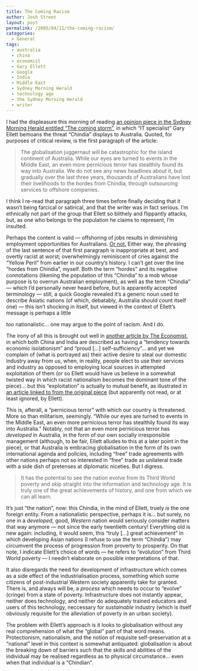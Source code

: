 ```yaml
---
title: The Coming Racism
author: Josh Street
layout: post
permalink: /2005/04/11/the-coming-racism/
categories:
  - General
tags:
  - australia
  - china
  - economist
  - Gary Ellett
  - Google
  - India
  - Middle East
  - Sydney Morning Herald
  - technology age
  - the Sydney Morning Herald
  - writer
---
```

I had the displeasure this morning of reading [an opinion piece in the Sydney Morning Herald entitled &#8220;The coming storm&#8221;][1], in which &#8220;IT specialist&#8221; Gary Ellett bemoans the threat &#8220;Chindia&#8221; displays to Australia. Quoted, for purposes of critical review, is the first paragraph of the article:

> The globalisation juggernaut will be catastrophic for the island continent of Australia. While our eyes are turned to events in the Middle East, an even more pernicious terror has stealthily found its way into Australia. We do not see any news headlines about it, but gradually over the last three years, thousands of Australians have lost their livelihoods to the hordes from Chindia, through outsourcing services to offshore companies.

I think I re-read that paragraph three times before finally deciding that it wasn&#8217;t being farcical or satirical, and that the writer was in fact serious. I&#8217;m ethnically not part of the group that Ellett so blithely and flippantly attacks, but, as one who belongs to the population he claims to represent, I&#8217;m insulted.

Perhaps the content is valid &#8212; offshoring of jobs results in diminishing employment opportunities for Australians. [Or not.][2]<!--more--> Either way, the phrasing of the last sentence of that first paragraph is inappropriate at best, and overtly racist at worst; overwhelmingly reminiscent of cries against the &#8220;Yellow Peril&#8221; from earlier in our country&#8217;s history. I can&#8217;t get over the line &#8220;hordes from Chindia&#8221;, myself. Both the term &#8220;hordes&#8221; and its negative connotations (likening the population of this &#8220;Chindia&#8221; to a mob whose purpose is to overrun Australian employment), as well as the term &#8220;Chindia&#8221; &#8212; which I&#8217;d personally never heard before, but is apparently accepted terminology &#8212; still, a quick Google revealed it&#8217;s a generic noun used to describe Asiatic nations (of which, debatably, Australia should count itself one) &#8212; this isn&#8217;t shocking in itself, but viewed in the context of Ellett&#8217;s message is perhaps a little 

*too* nationalistic&#8230; one may argue to the point of racism. And I do.

The irony of all this is brought out well in [another article by The Economist][3], in which both China and India are described as having a &#8220;tendency towards economic isolationism&#8221; and &#8220;proud [...] self-sufficiency&#8221;&#8230; and yet we complain of (what is portrayed as) their active desire to steal our domestic industry away from us, when, in reality, people elect to use their services and industry as opposed to employing local sources in attempted exploitation of them (or so Ellett would have us believe in a somewhat twisted way in which racist nationalism becomes the dominant tone of the piece)&#8230; but this &#8220;exploitation&#8221; is actually to mutual benefit, as illustrated in [an article linked to from the original piece][4] (but apparently not read, or at least ignored, by Ellett).

This is, afterall, a &#8220;pernicious terror&#8221; with which our country is threatened. More so than militarism, seemingly. &#8220;While our eyes are turned to events in the Middle East, an even more pernicious terror has stealthily found its way into Australia.&#8221; Notably, not that an even more pernicious terror has *developed* in Australia, in the form of our own socially irresponsible management (although, to be fair, Ellett alludes to this at a later point in the piece), or that Australia is embracing globalisation in the form of its own international agenda and policies, including &#8220;free&#8221; trade agreements with other nations perhaps not so interested in &#8220;free&#8221; trade as unilateral trade with a side dish of pretenses at diplomatic niceties. But I digress.

> It has the potential to see the nation evolve from its Third World poverty and skip straight into the information and technology age. It is truly one of the great achievements of history, and one from which we can all learn.

It&#8217;s just &#8220;the nation&#8221;, now: this Chindia, in the mind of Ellett, truely *is* the one foreign entity. From a nationalistic perspective, perhaps it is&#8230; but surely, no one in a *developed*, good, *Western* nation would seriously consider matters that way anymore &#8212; not since the early twentieth century! Everything old is new again: including, it would seem, this &#8220;truly [...] great achievement&#8221; in which developing Asian nations (I refuse to use the term &#8220;Chindia&#8221;) may circumvent the process of progression from proverty to prosperity. On that note, I indicate Ellett&#8217;s choice of words &#8212; he refers to &#8220;evolution&#8221; from Third World poverty &#8212; I needn&#8217;t elaborate on possible interpretations of that.

It also disregards the need for development of infrastructure which comes as a side effect of the industrialisation process, something which some citizens of post-industrial Western society apparently take for granted. There is, and always will be, a *process* which needs to occur to &#8220;evolve&#8221; (cringe) from a state of poverty. Infrastructure does not instantly appear, neither does technology, and neither do adequately trained educators and users of this technology, neccessary for *sustainable* industry (which is itself obviously requisite for the alleviation of poverty in an urban society).

The problem with Ellett&#8217;s approach is it looks to globalisation without any real comprehension of what the &#8220;global&#8221; part of that word means. Protectionism, nationalism, and the notion of requisite self-preservation at a &#8220;national&#8221; level in this context is somewhat antiquated: globalisation is about the breaking down of barriers such that the skills and abilities of the individual may be realised regardless as to physical circumstance&#8230; even when that individual is a &#8220;Chindian&#8221;.

 [1]: http://www.smh.com.au/news/Soapbox/The-coming-storm/2005/04/08/1112815721384.html
 [2]: http://www.gapingvoid.com/Moveable_Type/archives/001505.html
 [3]: http://www.economist.com/theworldin/asia/displayStory.cfm?story_id=3369722&d=2005
 [4]: http://www.theaustralian.news.com.au/common/story_page/0,5744,11692252%5E32522,00.html